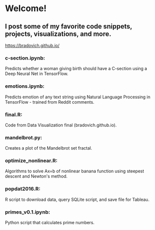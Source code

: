 # Welcome! 
## I post some of my favorite code snippets, projects, visualizations, and more.
https://bradovich.github.io/

### c-section.ipynb:  
Predicts whether a woman giving birth should have a C-section using a Deep Neural Net in TensorFlow.
### emotions.ipynb:  
Predicts emotion of any text string using Natural Language Processing in TensorFlow - trained from Reddit comments.
### final.R:  
Code from Data Visualization final (bradovich.github.io).
### mandelbrot.py:  
Creates a plot of the Mandelbrot set fractal.
### optimize_nonlinear.R:  
Algorithms to solve Ax=b of nonlinear banana function using steepest descent and Newton's method.
### popdat2016.R:  
R script to download data, query SQLite script, and save file for Tableau.
### primes_v0.1.ipynb:  
Python script that calculates prime numbers.

